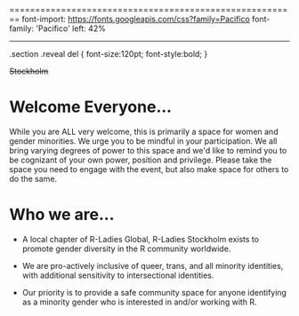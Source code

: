 <style>

body {
      background-image: 
      url(https://raw.githubusercontent.com/rladies/starter-kit/master/stickers/hex-logo-with-text.png);
      background-position: left bottom;
      background-attachment: fixed;
      background-repeat: no-repeat;
      background-size: 15% 30%;
      margin-top: 15px;
}


.section .reveal .state-background {
    background: white; 
    background-image: 
    url(https://raw.githubusercontent.com/rladies/starter-kit/master/stickers/hex-logo-with-text.png);
    background-position: left center;
    background-attachment: fixed;
    background-repeat: no-repeat;
    background-size: 45% 90%;
}


</style>


========================================================
font-import: https://fonts.googleapis.com/css?family=Pacifico
font-family: 'Pacifico'
left: 42%

***
<style>

.section .reveal  del {
    color: #88398a;
    font-family: 'Pacifico';
    position: relative;
    font-size:120pt;
    font-style:bold;
    left: 1px;
    top: 110px
}
</style>

<font>
.section .reveal del {
 font-size:120pt;
 font-style:bold;
}
</font>

~~Stockholm~~


Welcome Everyone...
========================================================
<style>

.reveal section p {
    font-size:30pt;
    font-family: 'Oswald', sans-serif;
    color: #000000;
}

.reveal section h1{ 
color:#88398a;
} 
</style>

While you are ALL very welcome, this is primarily a space for women and gender minorities. We urge you to be mindful in your participation. We all bring varying degrees of power to this space and we'd like to remind you to be cognizant of your own power, position and privilege. Please take the space you need to engage with the event, but also make space for others to do the same.




Who we are...
========================================================
  
- A local chapter of R-Ladies Global, R-Ladies Stockholm exists to promote gender diversity in the R community worldwide.  
  
- We are pro-actively inclusive of queer, trans, and all minority identities, with additional sensitivity to intersectional identities.  
  
- Our priority is to provide a safe community space for anyone identifying as a minority gender who is interested in and/or working with R.
